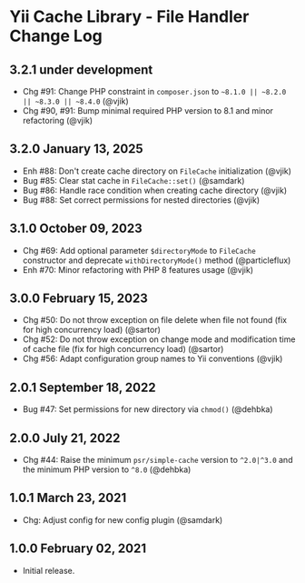 # Yii Cache Library - File Handler Change Log

## 3.2.1 under development

- Chg #91: Change PHP constraint in `composer.json` to `~8.1.0 || ~8.2.0 || ~8.3.0 || ~8.4.0` (@vjik)
- Сhg #90, #91: Bump minimal required PHP version to 8.1 and minor refactoring (@vjik)

## 3.2.0 January 13, 2025

- Enh #88: Don't create cache directory on `FileCache` initialization (@vjik)
- Bug #85: Clear stat cache in `FileCache::set()` (@samdark)
- Bug #86: Handle race condition when creating cache directory (@vjik)
- Bug #88: Set correct permissions for nested directories (@vjik)

## 3.1.0 October 09, 2023

- Chg #69: Add optional parameter `$directoryMode` to `FileCache` constructor and deprecate `withDirectoryMode()`
  method (@particleflux)
- Enh #70: Minor refactoring with PHP 8 features usage (@vjik)

## 3.0.0 February 15, 2023

- Chg #50: Do not throw exception on file delete when file not found (fix for high concurrency load) (@sartor)
- Chg #52: Do not throw exception on change mode and modification time of cache file (fix for high
  concurrency load) (@sartor)
- Chg #56: Adapt configuration group names to Yii conventions (@vjik)

## 2.0.1 September 18, 2022

- Bug #47: Set permissions for new directory via `chmod()` (@dehbka)

## 2.0.0 July 21, 2022

- Chg #44: Raise the minimum `psr/simple-cache` version to `^2.0|^3.0` and the minimum PHP version to `^8.0` (@dehbka)

## 1.0.1 March 23, 2021

- Chg: Adjust config for new config plugin (@samdark)

## 1.0.0 February 02, 2021

- Initial release.
